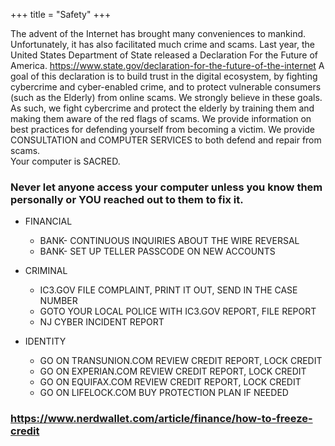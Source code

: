 +++
title = "Safety"
+++

The advent of the Internet has brought many conveniences to mankind.  Unfortunately, it has also facilitated much crime and scams. Last year, the United States Department of State released a Declaration For the Future of America.  https://www.state.gov/declaration-for-the-future-of-the-internet
A goal of this declaration is to build trust in the digital ecosystem, by fighting cybercrime and cyber-enabled crime, and to protect vulnerable consumers (such as the Elderly) from online scams.  We strongly believe in these goals.  As such, we fight cybercrime and protect the elderly by training them and making them aware of the red flags of scams.  We provide information on best practices for defending yourself from  becoming a victim.  We provide CONSULTATION and COMPUTER SERVICES to both defend and repair from scams.  
Your computer is SACRED. 
### Never let anyone access your computer unless you know them personally or YOU reached out to them to fix it.  

- FINANCIAL
   - BANK- CONTINUOUS INQUIRIES ABOUT THE WIRE REVERSAL
   - BANK- SET UP TELLER PASSCODE ON NEW ACCOUNTS

- CRIMINAL
   - IC3.GOV FILE COMPLAINT, PRINT IT OUT, SEND IN THE CASE NUMBER
   - GOTO YOUR LOCAL POLICE WITH IC3.GOV REPORT, FILE REPORT
   - NJ CYBER INCIDENT REPORT

- IDENTITY
   - GO ON TRANSUNION.COM REVIEW CREDIT REPORT, LOCK CREDIT
   - GO ON EXPERIAN.COM REVIEW CREDIT REPORT, LOCK CREDIT
   - GO ON EQUIFAX.COM REVIEW CREDIT REPORT, LOCK CREDIT
   - GO ON LIFELOCK.COM BUY PROTECTION PLAN IF NEEDED

### https://www.nerdwallet.com/article/finance/how-to-freeze-credit